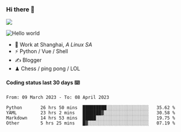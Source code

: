 ### Hi there 👋
![](https://komarev.com/ghpvc/?username=Xuhandsome)


<img src="https://github-readme-stats.vercel.app/api?username=XuHandsome&show_icons=true&theme=merko" alt="Hello world">

<br/>

- 🍻  Work at Shanghai, _A Linux SA_
- ⚡  Python / Vue / Shell
- ✍️  Blogger
- ♟  Chess / ping pong / LOL

#### Coding status last 30 days ⌨️

<!--START_SECTION:waka-->

```text
From: 09 March 2023 - To: 08 April 2023

Python       26 hrs 50 mins  █████████░░░░░░░░░░░░░░░░   35.62 %
YAML         23 hrs 2 mins   ███████▓░░░░░░░░░░░░░░░░░   30.58 %
Markdown     14 hrs 53 mins  █████░░░░░░░░░░░░░░░░░░░░   19.75 %
Other        5 hrs 25 mins   █▓░░░░░░░░░░░░░░░░░░░░░░░   07.19 %
```

<!--END_SECTION:waka-->
